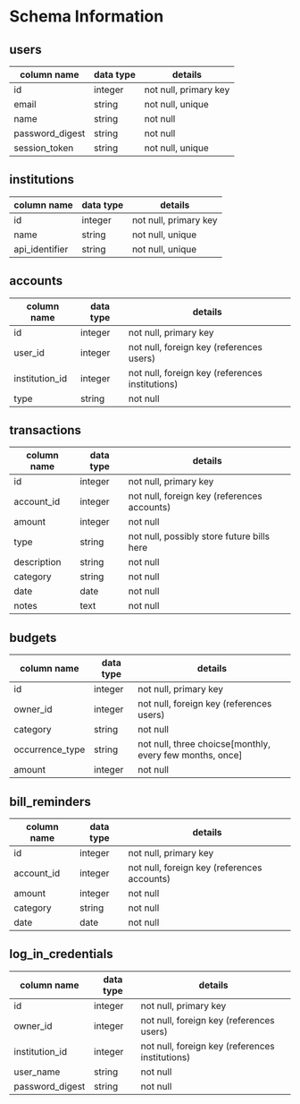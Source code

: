 # Schema Information

## users
column name     | data type | details
----------------|-----------|-----------------------
id              | integer   | not null, primary key
email           | string    | not null, unique
name   | string    | not null
password_digest | string    | not null
session_token   | string    | not null, unique


## institutions
column name | data type | details
------------|-----------|-----------------------
id          | integer   | not null, primary key
name       | string    | not null, unique
api_identifier      | string    | not null, unique

## accounts
column name | data type | details
-----------------|-----------|-----------------------
id               | integer   | not null, primary key
user_id         | integer   | not null, foreign key (references users)
institution_id | integer    | not null, foreign key (references institutions)
type | string    | not null


## transactions
column name | data type | details
------------|-----------|-----------------------
id          | integer   | not null, primary key
account_id     | integer   | not null, foreign key (references accounts)
amount | integer   | not null
type | string   | not null, possibly store future bills here
description | string   | not null
category | string   | not null
date | date   | not null
notes| text   | not null

## budgets
column name | data type | details
------------|-----------|-----------------------
id          | integer   | not null, primary key
owner_id   | integer   | not null, foreign key (references users)
category     | string    | not null
occurrence_type        | string    | not null, three choicse[monthly, every few months, once]
amount      | integer    | not null

## bill_reminders
column name | data type | details
------------|-----------|-----------------------
id          | integer   | not null, primary key
account_id     | integer   | not null, foreign key (references accounts)
amount | integer   | not null
category | string   | not null
date | date   | not null


## log_in_credentials
column name | data type | details
------------|-----------|-----------------------
id          | integer   | not null, primary key
owner_id    | integer   | not null, foreign key (references users)
institution_id    | integer   | not null, foreign key (references institutions)
user_name    | string   | not null
password_digest    | string   | not null
